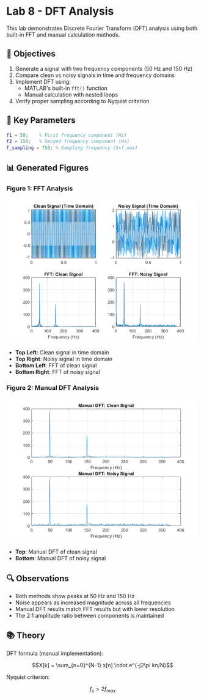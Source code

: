 # Lab 8 - DFT Analysis 

This lab demonstrates Discrete Fourier Transform (DFT) analysis using both built-in FFT and manual calculation methods.

## 📌 Objectives
1. Generate a signal with two frequency components (50 Hz and 150 Hz)
2. Compare clean vs noisy signals in time and frequency domains
3. Implement DFT using:
   - MATLAB's built-in `fft()` function
   - Manual calculation with nested loops
4. Verify proper sampling according to Nyquist criterion

## 🧮 Key Parameters
```matlab
f1 = 50;    % First frequency component (Hz)
f2 = 150;   % Second frequency component (Hz)
f_sampling = 750; % Sampling frequency (5×f_max)
```

## 📊 Generated Figures

### Figure 1: FFT Analysis
![FFT Analysis](fft.png)
- **Top Left**: Clean signal in time domain
- **Top Right**: Noisy signal in time domain
- **Bottom Left**: FFT of clean signal
- **Bottom Right**: FFT of noisy signal

### Figure 2: Manual DFT Analysis
![Manual DFT](manual.png)
- **Top**: Manual DFT of clean signal
- **Bottom**: Manual DFT of noisy signal

## 🔍 Observations
- Both methods show peaks at 50 Hz and 150 Hz
- Noise appears as increased magnitude across all frequencies
- Manual DFT results match FFT results but with lower resolution
- The 2:1 amplitude ratio between components is maintained


## 📚 Theory
DFT formula (manual implementation):
```math
X[k] = \sum_{n=0}^{N-1} x[n] \cdot e^{-j2\pi kn/N}
```

Nyquist criterion:
```math
f_s > 2f_{max}
```
